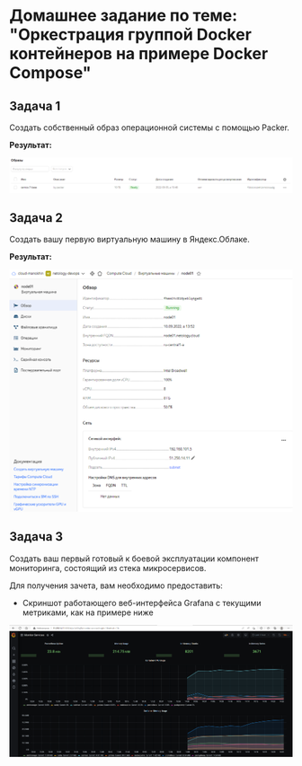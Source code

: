 # Домашнее задание по теме: "Оркестрация группой Docker контейнеров на примере Docker Compose"

## Задача 1

Создать собственный образ операционной системы с помощью Packer.

**Результат:**

![](assets/images/yc-cc-image.png)

## Задача 2

Создать вашу первую виртуальную машину в Яндекс.Облаке.

**Результат:**

![](assets/images/terraform.png)

## Задача 3

Создать ваш первый готовый к боевой эксплуатации компонент мониторинга, состоящий из стека микросервисов.

Для получения зачета, вам необходимо предоставить:
- Скриншот работающего веб-интерфейса Grafana с текущими метриками, как на примере ниже

![](assets/images/grafana.png)
